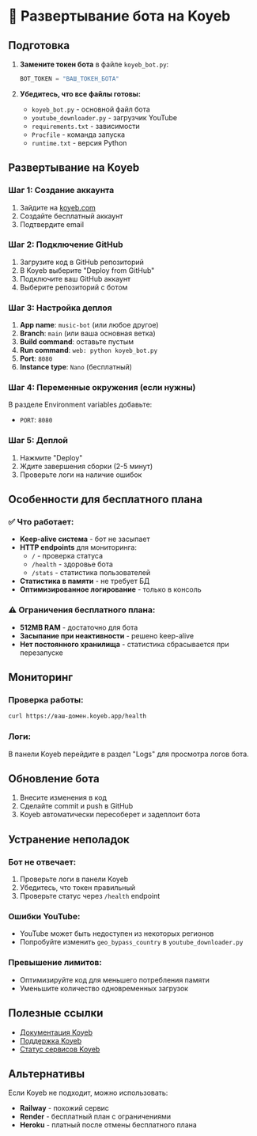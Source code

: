 # 🚀 Развертывание бота на Koyeb

## Подготовка

1. **Замените токен бота** в файле `koyeb_bot.py`:
   ```python
   BOT_TOKEN = "ВАШ_ТОКЕН_БОТА"
   ```

2. **Убедитесь, что все файлы готовы:**
   - `koyeb_bot.py` - основной файл бота
   - `youtube_downloader.py` - загрузчик YouTube
   - `requirements.txt` - зависимости
   - `Procfile` - команда запуска
   - `runtime.txt` - версия Python

## Развертывание на Koyeb

### Шаг 1: Создание аккаунта
1. Зайдите на [koyeb.com](https://www.koyeb.com)
2. Создайте бесплатный аккаунт
3. Подтвердите email

### Шаг 2: Подключение GitHub
1. Загрузите код в GitHub репозиторий
2. В Koyeb выберите "Deploy from GitHub"
3. Подключите ваш GitHub аккаунт
4. Выберите репозиторий с ботом

### Шаг 3: Настройка деплоя
1. **App name**: `music-bot` (или любое другое)
2. **Branch**: `main` (или ваша основная ветка)
3. **Build command**: оставьте пустым
4. **Run command**: `web: python koyeb_bot.py`
5. **Port**: `8080`
6. **Instance type**: `Nano` (бесплатный)

### Шаг 4: Переменные окружения (если нужны)
В разделе Environment variables добавьте:
- `PORT`: `8080`

### Шаг 5: Деплой
1. Нажмите "Deploy"
2. Ждите завершения сборки (2-5 минут)
3. Проверьте логи на наличие ошибок

## Особенности для бесплатного плана

### ✅ Что работает:
- **Keep-alive система** - бот не засыпает
- **HTTP endpoints** для мониторинга:
  - `/` - проверка статуса
  - `/health` - здоровье бота
  - `/stats` - статистика пользователей
- **Статистика в памяти** - не требует БД
- **Оптимизированное логирование** - только в консоль

### ⚠️ Ограничения бесплатного плана:
- **512MB RAM** - достаточно для бота
- **Засыпание при неактивности** - решено keep-alive
- **Нет постоянного хранилища** - статистика сбрасывается при перезапуске

## Мониторинг

### Проверка работы:
```bash
curl https://ваш-домен.koyeb.app/health
```

### Логи:
В панели Koyeb перейдите в раздел "Logs" для просмотра логов бота.

## Обновление бота

1. Внесите изменения в код
2. Сделайте commit и push в GitHub
3. Koyeb автоматически пересоберет и задеплоит бота

## Устранение неполадок

### Бот не отвечает:
1. Проверьте логи в панели Koyeb
2. Убедитесь, что токен правильный
3. Проверьте статус через `/health` endpoint

### Ошибки YouTube:
- YouTube может быть недоступен из некоторых регионов
- Попробуйте изменить `geo_bypass_country` в `youtube_downloader.py`

### Превышение лимитов:
- Оптимизируйте код для меньшего потребления памяти
- Уменьшите количество одновременных загрузок

## Полезные ссылки

- [Документация Koyeb](https://www.koyeb.com/docs)
- [Поддержка Koyeb](https://www.koyeb.com/support)
- [Статус сервисов Koyeb](https://status.koyeb.com)

## Альтернативы

Если Koyeb не подходит, можно использовать:
- **Railway** - похожий сервис
- **Render** - бесплатный план с ограничениями
- **Heroku** - платный после отмены бесплатного плана
